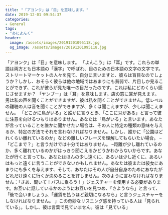 ```yaml
---
title: "「アヨンク」は「目」を意味します。"
date: 2019-12-01 09:54:37
categories:
- General
tags:
- "あによんく"
header:
  image: /assets/images/20191201095118.jpg
  og_image: /assets/images/20191201095118.jpg
---
```


「アヨンク」は「目」を意味します。 「よんこう」は「耳」です。これらの単語は両方とも日本語の「漢字」で呼ばれ、目のための日本語の文字の文字です。ストリートマーケットの人々を見て、自分に言いますと、彼らは盲目なのでしょうか？しかし、おそらく彼らは他の地域ではあまりにも貧弱で、片目しか見ることができず、これが彼らが見た唯一の目だったのです。これは私にどのくらい感じさせますか？ 「ヤンブー」は「耳」を意味します。店の窓に耳が見えます。男は私の声を聞くことができますが、彼は私を聞くことができません。低レベルの難聴の人は音を聞くことができますが、多くは聞こえますが、少しは聞こえません。 「どこかに鳥がいる」と誰かに言うとき、「ここに耳がある」と言って彼に注意を向けるつもりはありません。あなたは「鳥がいる」と言います。あなたが言っていることを誰かに聞かせたい場合は、その人に特定の種類の意味を与えるか、特定の方法でそれを言わなければなりません。しかし、誰かに「公園はどれくらい離れているのか」などの難しいフレーズを理解してもらいたい場合。 –「どこまで？」と言うだけでは十分ではありません。 –距離が少し離れているのか、多く離れているのかがはっきり聞こえるかどうかわからないからです。あなたが行くと言っても、あなたはほんの少し遠くに、あるいは少し近くに、あるいはもっと遠くに言うことができないかもしれません。あなたは彼または彼女にあまりにも多くを与えます、そして、あなたはその人が自分自身のためにあなたがどれだけ遠くに行くか決めることを許しません。次のように言わなければなりません：「さあ、聞いて！バスに乗ろう！」ジェスチャーを使用する必要があります。お互いに話しているかのようにお互いを見つめ、「さようなら」と言って、「後で会いましょう」、「運賃を払うほど親切になるなら」と言うジェスチャーをしなければなりません。 」この奇妙なリスニング感を持っている人は「見られている」。しかし、彼は言葉で見ていません。彼は「見ている」
